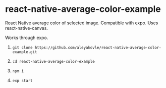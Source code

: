 # react-native-average-color-example
React Native average color of selected image. Compatible with expo. Uses react-native-canvas.

Works through expo.

1) ```git clone https://github.com/aleyakovle/react-native-average-color-example.git```

2) ```cd react-native-average-color-example```

3) ```npm i```

4) ```exp start```
